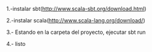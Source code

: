 1.-instalar sbt(http://www.scala-sbt.org/download.html)

2.-instalar scala(http://www.scala-lang.org/download/)

3.- Estando en la carpeta del proyecto, ejecutar sbt run

4.- listo